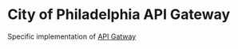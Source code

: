 # City of Philadelphia API Gateway

Specific implementation of [API Gatway](https://github.com/CityOfPhiladelphia/api-gateway)
